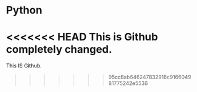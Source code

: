 # Python
<<<<<<< HEAD
This is Github completely changed.
=======

This IS Github.
>>>>>>> 95cc8ab646247832918c916604981775242e5536

